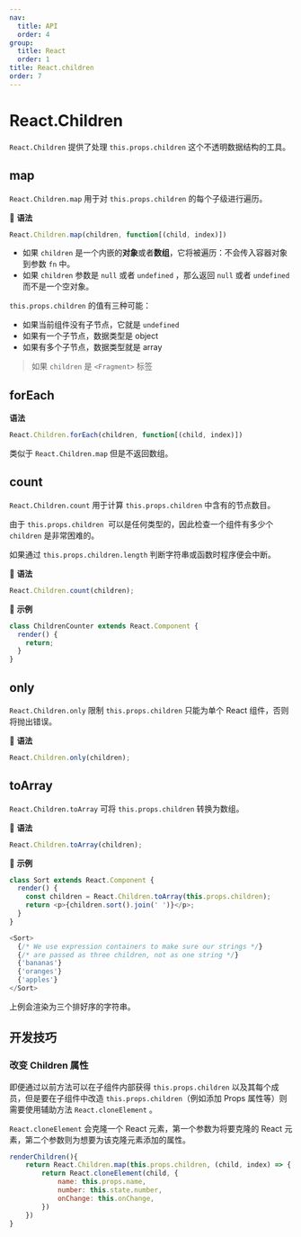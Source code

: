 ```yaml
---
nav:
  title: API
  order: 4
group:
  title: React
  order: 1
title: React.children
order: 7
---
```


# React.Children

`React.Children` 提供了处理 `this.props.children` 这个不透明数据结构的工具。

## map

`React.Children.map` 用于对 `this.props.children` 的每个子级进行遍历。

📖 **语法**

```js
React.Children.map(children, function[(child, index)])
```

- 如果 `children` 是一个内嵌的**对象**或者**数组**，它将被遍历：不会传入容器对象到参数 `fn` 中。
- 如果 `children` 参数是 `null` 或者 `undefined` ，那么返回 `null` 或者 `undefined` 而不是一个空对象。

`this.props.children` 的值有三种可能：

- 如果当前组件没有子节点，它就是 `undefined`
- 如果有一个子节点，数据类型是 object
- 如果有多个子节点，数据类型就是 array

> 如果 `children` 是 `<Fragment>` 标签

## forEach

**语法**

```js
React.Children.forEach(children, function[(child, index)])
```

类似于 `React.Children.map` 但是不返回数组。

## count

`React.Children.count` 用于计算 `this.props.children` 中含有的节点数目。

由于 `this.props.children`  可以是任何类型的，因此检查一个组件有多少个 `children` 是非常困难的。

如果通过 `this.props.children.length` 判断字符串或函数时程序便会中断。

📖 **语法**

```js
React.Children.count(children);
```

🌰 **示例**

```js
class ChildrenCounter extends React.Component {
  render() {
    return;
  }
}
```

## only

`React.Children.only` 限制 `this.props.children` 只能为单个 React 组件，否则将抛出错误。

📖 **语法**

```js
React.Children.only(children);
```

## toArray

`React.Children.toArray` 可将 `this.props.children` 转换为数组。

📖 **语法**

```js
React.Children.toArray(children);
```

🌰 **示例**

```js
class Sort extends React.Component {
  render() {
    const children = React.Children.toArray(this.props.children);
    return <p>{children.sort().join(' ')}</p>;
  }
}
```

```js
<Sort>
  {/* We use expression containers to make sure our strings */}
  {/* are passed as three children, not as one string */}
  {'bananas'}
  {'oranges'}
  {'apples'}
</Sort>
```

上例会渲染为三个排好序的字符串。

## 开发技巧

### 改变 Children 属性

即便通过以前方法可以在子组件内部获得 `this.props.children` 以及其每个成员，但是要在子组件中改造 `this.props.children`（例如添加 Props 属性等）则需要使用辅助方法 `React.cloneElement` 。

`React.cloneElement` 会克隆一个 React 元素，第一个参数为将要克隆的 React 元素，第二个参数则为想要为该克隆元素添加的属性。

```js
renderChildren(){
    return React.Children.map(this.props.children, (child, index) => {
        return React.cloneElement(child, {
            name: this.props.name,
            number: this.state.number,
            onChange: this.onChange,
        })
    })
}
```
